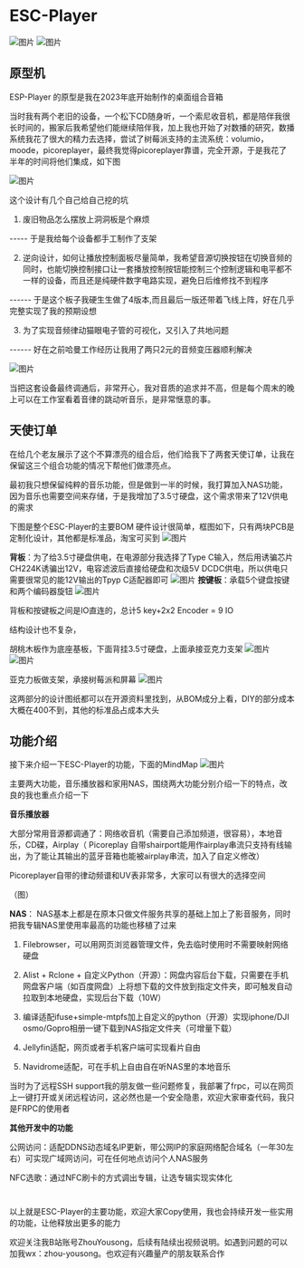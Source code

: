 # ESC-Player

![图片](https://github.com/user-attachments/assets/01148239-b4be-413e-9042-6ba21159ce8f)
![图片](https://github.com/user-attachments/assets/af7947e3-c54a-4126-b1af-e0c6931406b6)


## 原型机

ESP-Player 的原型是我在2023年底开始制作的桌面组合音箱

当时我有两个老旧的设备，一个松下CD随身听，一个索尼收音机，都是陪伴我很长时间的，搬家后我希望他们能继续陪伴我，加上我也开始了对数播的研究，数播系统我花了很大的精力去选择，尝试了树莓派支持的主流系统：volumio，moode，picoreplayer，最终我觉得picoreplayer靠谱，完全开源，于是我花了半年的时间将他们集成，如下图

![图片](https://github.com/user-attachments/assets/16e47247-b86d-45ff-ba90-8c66130be223)


这个设计有几个自己给自己挖的坑

1. 废旧物品怎么摆放上洞洞板是个麻烦

----- 于是我给每个设备都手工制作了支架

2. 逆向设计，如何让播放控制面板尽量简单，我希望音源切换按钮在切换音频的同时，也能切换控制接口让一套播放控制按钮能控制三个控制逻辑和电平都不一样的设备，而且还是纯硬件数字电路实现，避免日后维修找不到程序

------ 于是这个板子我硬生生做了4版本,而且最后一版还带着飞线上阵，好在几乎完整实现了我的预期设想
  
3. 为了实现音频律动猫眼电子管的可视化，又引入了共地问题

------ 好在之前哈曼工作经历让我用了两只2元的音频变压器顺利解决

   ![图片](https://github.com/user-attachments/assets/e71c1d0e-064f-49bd-b22c-a4b5fd377e5b)

当把这套设备最终调通后，非常开心，我对音质的追求并不高，但是每个周末的晚上可以在工作室看着音律的跳动听音乐，是非常惬意的事。

## 天使订单

在给几个老友展示了这个不算漂亮的组合后，他们给我下了两套天使订单，让我在保留这三个组合功能的情况下帮他们做漂亮点。

最初我只想保留纯粹的音乐功能，但是做到一半的时候，我打算加入NAS功能，因为音乐也需要空间来存储，于是我增加了3.5寸硬盘，这个需求带来了12V供电的需求

下图是整个ESC-Player的主要BOM
硬件设计很简单，框图如下，只有两块PCB是定制化设计，其他都是标准品，淘宝可买到
![图片](https://github.com/user-attachments/assets/419fbf44-5d53-445a-84eb-3d71f854eea2)

**背板**：为了给3.5寸硬盘供电，在电源部分我选择了Type C输入，然后用诱骗芯片CH224K诱骗出12V，电容滤波后直接给硬盘和次级5V DCDC供电，所以供电只需要很常见的能12V输出的Tpyp C适配器即可
![图片](https://github.com/user-attachments/assets/4f5469ae-cab2-4d05-a80e-1c5eaa874ea1)
**按键板**：承载5个键盘按键和两个编码器旋钮
![图片](https://github.com/user-attachments/assets/619afebf-1cd2-4c34-b6ec-a3985d0a4673)

背板和按键板之间是IO直连的，总计5 key+2x2 Encoder = 9 IO

结构设计也不复杂，

胡桃木板作为底座基板，下面背挂3.5寸硬盘，上面承接亚克力支架
![图片](https://github.com/user-attachments/assets/887ec264-477b-4f54-a75e-8023f442554c)
![图片](https://github.com/user-attachments/assets/a9201f70-c16a-4d9b-a21b-c320d3aef142)

亚克力板做支架，承接树莓派和屏幕
![图片](https://github.com/user-attachments/assets/a2b20a2c-710e-4c06-9daa-7cb759d2a8f7)

这两部分的设计图纸都可以在开源资料里找到，从BOM成分上看，DIY的部分成本大概在400不到，其他的标准品占成本大头

## 功能介绍
接下来介绍一下ESC-Player的功能，下面的MindMap
![图片](https://github.com/user-attachments/assets/7730ef39-3451-48c7-8a32-1daf2f16824a)

主要两大功能，音乐播放器和家用NAS，围绕两大功能分别介绍一下的特点，改良的我也重点介绍一下

**音乐播放器**

大部分常用音源都调通了：网络收音机（需要自己添加频道，很容易），本地音乐，CD碟，Airplay（ Picoreplay 自带shairport能用作airplay串流只支持有线输出，为了能让其输出的蓝牙音箱也能被airplay串流，加入了自定义修改）

Picoreplayer自带的律动频谱和UV表非常多，大家可以有很大的选择空间

（图）

**NAS**：
NAS基本上都是在原本只做文件服务共享的基础上加上了影音服务，同时把我专辑NAS里使用率最高的功能也移植了过来

1. Filebrowser，可以用网页浏览器管理文件，免去临时使用时不需要映射网络硬盘

2. Alist + Rclone + 自定义Python（开源）：网盘内容后台下载，只需要在手机网盘客户端（如百度网盘）上将想下载的文件放到指定文件夹，即可触发自动拉取到本地硬盘，实现后台下载（10W）

3. 编译适配ifuse+simple-mtpfs加上自定义的python（开源）实现iphone/DJI osmo/Gopro相册一键下载到NAS指定文件夹（可增量下载）
4. Jellyfin适配，网页或者手机客户端可实现看片自由
5. Navidrome适配，可在手机上自由自在听NAS里的本地音乐

当时为了远程SSH support我的朋友做一些问题修复，我部署了frpc，可以在网页上一键打开或关闭远程访问，这必然也是一个安全隐患，欢迎大家审查代码，我只是FRPC的使用者

**其他开发中的功能**



公网访问：适配DDNS动态域名IP更新，带公网IP的家庭网络配合域名（一年30左右）可实现广域网访问，可在任何地点访问个人NAS服务

NFC选歌：通过NFC刷卡的方式调出专辑，让选专辑实现实体化

#
以上就是ESC-Player的主要功能，欢迎大家Copy使用，我也会持续开发一些实用的功能，让他释放出更多的能力

欢迎关注我B站账号ZhouYousong，后续有陆续出视频说明。如遇到问题的可以加我wx：zhou-yousong。也欢迎有兴趣量产的朋友联系合作
